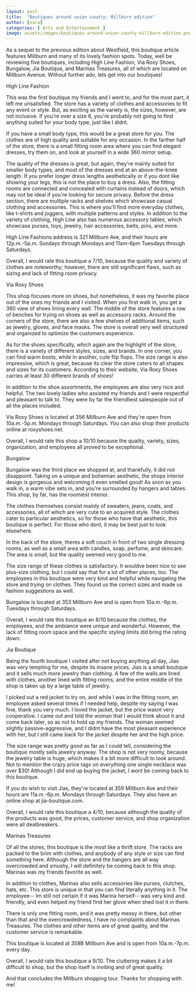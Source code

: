 ```yaml
---
layout: post
title:  "Boutiques around union county: Millburn edition"
author: [sara]
categories: [ Arts and Entertainment ]
image: assets/images/boutiques-around-union-county-millburn-edition.png
---
```


 As a sequel to the previous edition about Westfield, this boutique article features Millburn and many of its lovely fashion spots. Today, well be reviewing five boutiques, including High Line Fashion, Via Roxy Shoes, Bungalow, Jia Boutique, and Marinas Treasures, all of which are located on Millburn Avenue. Without further ado, lets get into our boutiques!

 High Line Fashion

 This was the first boutique my friends and I went to, and for the most part, it left me unsatisfied. The store has a variety of clothes and accessories to fit any event or style. But, as exciting as the variety is, the sizes, however, are not inclusive. If you're over a size 6, you're probably not going to find anything suited for your body type, just like I didnt. 

If you have a small body type, this would be a great store for you. The clothes are of high quality and suitable for any occasion. In the farther half of the store, there is a small fitting room area where you can find elegant dresses, try them on, and look at yourself in a wide 360 mirror setup. 

The quality of the dresses is great, but again, they're mainly suited for smaller body types, and most of the dresses end at an above-the-knee length. If you prefer longer dress lengths aesthetically or if you dont like showing your legs, this is not the place to buy a dress. 
Also, the fitting rooms are connected and concealed with curtains instead of doors, which may not be ideal if you're looking for secure privacy. 
  Before the dress section, there are multiple racks and shelves which showcase casual clothing and accessories. This is where you'll find more everyday clothes, like t-shirts and joggers, with multiple patterns and styles. In addition to the variety of clothing, High Line also has numerous accessory tables, which showcase purses, toys, jewelry, hair accessories, belts, pins, and more. 

High Line Fashions address is 321 Millburn Ave, and their hours are 12p.m.-5p.m. Sundays through Mondays and 11am-6pm Tuesdays through Saturdays. 

Overall, I would rate this boutique a 7/10, because the quality and variety of clothes are noteworthy; however, there are still significant flaws, such as sizing and lack of fitting room privacy. 

 Via Roxy Shoes

 This shop focuses more on shoes, but nonetheless, it was my favorite place out of the ones my friends and I visited. When you first walk in, you get a 360 view of shoes lining every wall. The middle of the store features a row of benches for trying on shoes as well as accessory racks. Around the corners of the store, there are also a few shelves of additional items, such as jewelry, gloves, and face masks. The store is overall very well structured and organized to optimize the customers experience. 

As for the shoes specifically, which again are the highlight of the store, there is a variety of different styles, sizes, and brands. In one corner, you can find warm boots, while in another, cute flip flops. The size range is also impressive, which is great, because its clear the store caters to all shapes and sizes for its customers. According to their website, Via Roxy Shoes carries at least 30 different brands of shoes! 

In addition to the shoe assortments, the employees are also very nice and helpful. The two lovely ladies who assisted my friends and I were respectful and pleasant to talk to. They were by far the friendliest salespeople out of all the places included. 

Via Roxy Shoes is located at 356 Millburn Ave and they're open from 10a.m.-5p.m. Mondays through Saturdays. You can also shop their products online at roxyshoes.net. 

Overall, I would rate this shop a 10/10 because the quality, variety, sizes, organization, and employees all proved to be exceptional. 

 Bungalow

 Bungalow was the third place we shopped at, and thankfully, it did not disappoint. Taking on a unique and bohemian aesthetic, the shops interior design is gorgeous and welcoming it even smelled good! As soon as you walk in, a warm vibe sets in, and you're surrounded by hangers and tables. This shop, by far, has the roomiest interior. 

The clothes themselves consist mainly of sweaters, jeans, coats, and accessories, all of which are very cute to an acquired style. The clothes cater to particular aesthetics, so for those who have that aesthetic, this boutique is perfect. For those who dont, it may be best just to look elsewhere. 

In the back of the store, theres a soft couch in front of two single dressing rooms, as well as a small area with candles, soap, perfume, and skincare. The area is small, but the quality seemed very good to me. 

The size range of these clothes is satisfactory. It wouldve been nice to see plus-size clothing, but I could say that for a lot of other places, too. The employees in this boutique were very kind and helpful while navigating the store and trying on clothes. They found us the correct sizes and made us fashion suggestions as well. 

Bungalow is located at 353 Millburn Ave and is open from 10a.m.-6p.m. Tuesdays through Saturdays.

 Overall, I would rate this boutique an 8/10 because the clothes, the employees, and the ambiance were unique and wonderful. However, the lack of fitting room space and the specific styling limits did bring the rating down.

 Jia Boutique

 Being the fourth boutique I visited after not buying anything all day, Jias was very tempting for me, despite its insane prices. Jias is a small boutique and it sells much more jewelry than clothing. A few of the walls are lined with clothes, another lined with fitting rooms, and the entire middle of the shop is taken up by a large table of jewelry. 

I picked out a red jacket to try on, and while I was in the fitting room, an employee asked several times if I needed help, despite my saying I was fine, thank you very much. I loved the jacket, but the price wasnt very cooperative. I came out and told the woman that I would think about it and come back later, so as not to hold up my friends. The woman seemed slightly passive-aggressive, and I didnt have the most pleasant experience with her, but I still came back for the jacket despite her and the high price. 

The size range was pretty good as far as I could tell, considering the boutique mostly sells jewelry anyway. The shop is not very roomy, because the jewelry table is huge, which makes it a bit more difficult to look around. Not to mention the crazy price tags on everything one single necklace was over $30! Although I did end up buying the jacket, I wont be coming back to this boutique. 

If you do wish to visit Jias, they're located at 359 Millburn Ave and their hours are 11a.m.-6p.m. Mondays through Saturdays. They also have an online shop at jia-boutique.com.

 Overall, I would rate this boutique a 4/10, because although the quality of the products was good, the prices, customer service, and shop organization were all dealbreakers.

 Marinas Treasures

 Of all the stores, this boutique is the most like a thrift store. The racks are packed to the brim with clothes, and anybody of any style or size can find something here. Although the store and the hangers are all way overcrowded and smushy, I will definitely be coming back to this shop. Marinas was my friends favorite as well. 

In addition to clothes, Marinas also sells accessories like purses, clutches, hats, etc. This store is unique in that you can find literally anything in it. The employee-- Im still not certain if it was Marina herself-- was very kind and friendly, and even helped my friend find her glove when shed lost it in there. 

There is only one fitting room, and it was pretty messy in there, but other than that and the overcrowdedness, I have no complaints about Marinas Treasures. The clothes and other items are of great quality, and the customer service is remarkable. 

This boutique is located at 358B Millburn Ave and is open from 10a.m.-7p.m. every day.

 Overall, I would rate this boutique a 9/10. The cluttering makes it a bit difficult to shop, but the shop itself is inviting and of great quality.

 And that concludes the Millburn shopping tour. Thanks for shopping with me!


